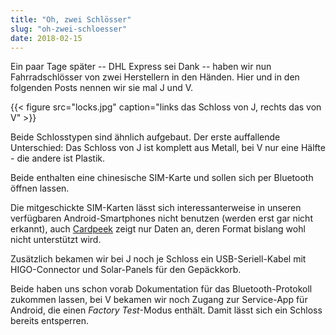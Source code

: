 ```yaml
---
title: "Oh, zwei Schlösser"
slug: "oh-zwei-schloesser"
date: 2018-02-15
---
```


Ein paar Tage später -- DHL Express sei Dank -- haben wir nun Fahrradschlösser von zwei Herstellern in den Händen. Hier und in den folgenden Posts nennen wir sie mal J und V.

{{< figure src="locks.jpg" caption="links das Schloss von J, rechts das von V" >}}

Beide Schlosstypen sind ähnlich aufgebaut. Der erste auffallende Unterschied: Das Schloss von J ist komplett aus Metall, bei V nur eine Hälfte - die andere ist Plastik.

Beide enthalten eine chinesische SIM-Karte und sollen sich per Bluetooth öffnen lassen.

Die mitgeschickte SIM-Karten lässt sich interessanterweise in unseren verfügbaren Android-Smartphones nicht benutzen (werden erst gar nicht erkannt), auch [Cardpeek](http://pannetrat.com/Cardpeek/) zeigt nur Daten an, deren Format bislang wohl nicht unterstützt wird.

Zusätzlich bekamen wir bei J noch je Schloss ein USB-Seriell-Kabel mit HIGO-Connector und Solar-Panels für den Gepäckkorb.

Beide haben uns schon vorab Dokumentation für das Bluetooth-Protokoll zukommen lassen, bei V bekamen wir noch Zugang zur Service-App für Android, die einen *Factory Test*-Modus enthält. Damit lässt sich ein Schloss bereits entsperren.